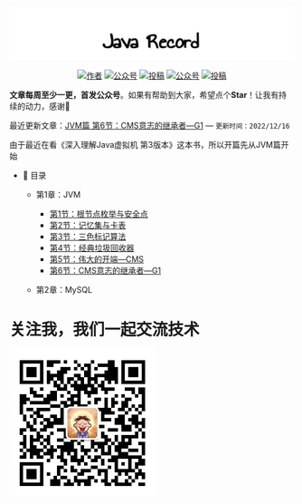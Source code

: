 ![](docs/assets/img/JavaRecord.png)
<p align="center">
  <a href="#"><img src="https://img.shields.io/badge/Author-BookSea-orange.svg" alt="作者"></a>
  <a href="#公众号"><img src="https://img.shields.io/badge/%E5%85%AC%E4%BC%97%E5%8F%B7-Java随想录-lightgrey.svg" alt="公众号"></a>
  <a href="https://blog.csdn.net/bookssea"><img src="https://img.shields.io/badge/csdn-CSDN-red.svg" alt="投稿"></a>
  <a href="https://juejin.cn/user/2837192913204935"><img src="https://img.shields.io/badge/juejin-掘金-blue.svg" alt="公众号"></a>
  <a href="https://www.cnblogs.com/booksea/"><img src="https://img.shields.io/badge/cnblogs-博客园-important.svg" alt="投稿"></a>
</p>


**文章每周至少一更，首发公众号**。如果有帮助到大家，希望点个**Star**！让我有持续的动力，感谢🤝</br>

最近更新文章：[JVM篇 第6节：CMS意志的继承者—G1](https://github.com/ZhengShuHai/ZhengShuHai.github.io/blob/project/docs/md/jvm/CMS意志的继承者—G1.md)        — `更新时间：2022/12/16`</br>

由于最近在看《深入理解Java虚拟机 第3版本》这本书，所以开篇先从JVM篇开始

- :memo: 目录

   - 第1章：JVM
       - [第1节：根节点枚举与安全点](https://github.com/ZhengShuHai/ZhengShuHai.github.io/blob/project/docs/md/jvm/根节点枚举与安全点.md)
       - [第2节：记忆集与卡表](https://github.com/ZhengShuHai/ZhengShuHai.github.io/blob/project/docs/md/jvm/记忆集与卡表.md)
       - [第3节：三色标记算法](https://github.com/ZhengShuHai/ZhengShuHai.github.io/blob/project/docs/md/jvm/三色标记算法.md)
       - [第4节：经典垃圾回收器](https://github.com/ZhengShuHai/ZhengShuHai.github.io/blob/project/docs/md/jvm/经典垃圾回收器.md)
       - [第5节：伟大的开端—CMS](https://github.com/ZhengShuHai/ZhengShuHai.github.io/blob/project/docs/md/jvm/伟大的开端—CMS.md)
       - [第6节：CMS意志的继承者—G1](https://github.com/ZhengShuHai/ZhengShuHai.github.io/blob/project/docs/md/jvm/CMS意志的继承者—G1.md)
       
   - 第2章：MySQL

# 关注我，我们一起交流技术

  <a name="微信"></a>  <a name="公众号"></a>
  ![](docs/assets/img/公众号.jpg)
